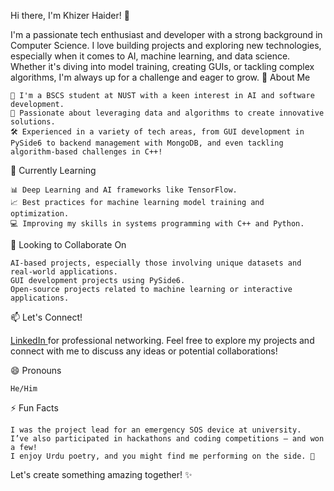 Hi there, I'm Khizer Haider! 👋

I'm a passionate tech enthusiast and developer with a strong background in Computer Science. I love building projects and exploring new technologies, especially when it comes to AI, machine learning, and data science. Whether it's diving into model training, creating GUIs, or tackling complex algorithms, I'm always up for a challenge and eager to grow.
👀 About Me

    🚀 I'm a BSCS student at NUST with a keen interest in AI and software development.
    🧠 Passionate about leveraging data and algorithms to create innovative solutions.
    🛠 Experienced in a variety of tech areas, from GUI development in PySide6 to backend management with MongoDB, and even tackling algorithm-based challenges in C++!

🌱 Currently Learning

    📊 Deep Learning and AI frameworks like TensorFlow.
    📈 Best practices for machine learning model training and optimization.
    💻 Improving my skills in systems programming with C++ and Python.

💞️ Looking to Collaborate On

    AI-based projects, especially those involving unique datasets and real-world applications.
    GUI development projects using PySide6.
    Open-source projects related to machine learning or interactive applications.

📫 Let's Connect!

[LinkedIn ](https://www.linkedin.com/in/syed-muhammad-khizer-haider-152792291/)for professional networking.
    Feel free to explore my projects and connect with me to discuss any ideas or potential collaborations!

😄 Pronouns

    He/Him

⚡ Fun Facts

    I was the project lead for an emergency SOS device at university.
    I’ve also participated in hackathons and coding competitions – and won a few!
    I enjoy Urdu poetry, and you might find me performing on the side. 🎤

Let's create something amazing together! ✨
